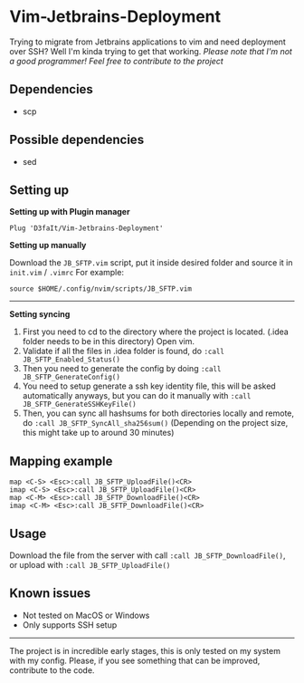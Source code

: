 # Vim-Jetbrains-Deployment
Trying to migrate from Jetbrains applications to vim and need deployment over SSH?
Well I'm kinda trying to get that working.
*Please note that I'm not a good programmer! Feel free to contribute to the project*

## Dependencies
- scp

## Possible dependencies
- sed

## Setting up
**Setting up with Plugin manager**

    Plug 'D3faIt/Vim-Jetbrains-Deployment'

**Setting up manually**

Download the `JB_SFTP.vim` script, put it inside desired folder and source it in `init.vim` / `.vimrc`
For example:

    source $HOME/.config/nvim/scripts/JB_SFTP.vim

---

**Setting syncing**
1. First you need to cd to the directory where the project is located. (.idea folder needs to be in this directory)
Open vim.
2. Validate if all the files in .idea folder is found, do `:call JB_SFTP_Enabled_Status()`
3. Then you need to generate the config by doing `:call JB_SFTP_GenerateConfig()`
5. You need to setup generate a ssh key identity file, this will be asked automatically anyways, but you can do it manually with `:call JB_SFTP_GenerateSSHKeyFile()`
5. Then, you can sync all hashsums for both directories locally and remote, do `:call JB_SFTP_SyncAll_sha256sum()` (Depending on the project size, this might take up to around 30 minutes)

## Mapping example

    map <C-S> <Esc>:call JB_SFTP_UploadFile()<CR>
    imap <C-S> <Esc>:call JB_SFTP_UploadFile()<CR>
    map <C-M> <Esc>:call JB_SFTP_DownloadFile()<CR>
    imap <C-M> <Esc>:call JB_SFTP_DownloadFile()<CR>

## Usage
Download the file from the server with call `:call JB_SFTP_DownloadFile()`, or upload with `:call JB_SFTP_UploadFile()`

## Known issues
- Not tested on MacOS or Windows
- Only supports SSH setup

---
The project is in incredible early stages, this is only tested on my system with my config. Please, if you see something that can be improved, contribute to the code.
